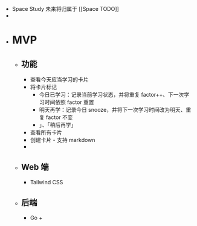 - Space Study 未来将归属于 [[Space TODO]]
-
- # MVP
	- ## 功能
		- 查看今天应当学习的卡片
		- 将卡片标记
			- 今日已学习：记录当前学习状态，并将重复 factor++、下一次学习时间依照 factor 重置
			- 明天再学：记录今日 snooze，并将下一次学习时间改为明天、重复 factor 不变
			- 」、「稍后再学」
		- 查看所有卡片
		- 创建卡片 - 支持 markdown
		-
	- ## Web 端
		- Tailwind CSS
	- ## 后端
		- Go +